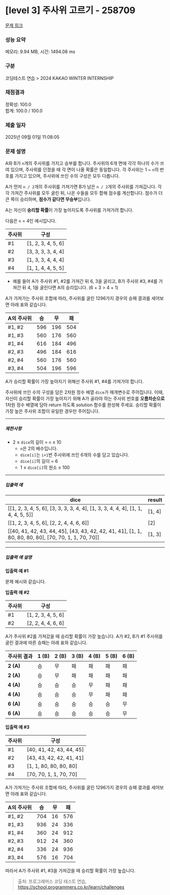 # [level 3] 주사위 고르기 - 258709 

[문제 링크](https://school.programmers.co.kr/learn/courses/30/lessons/258709) 

### 성능 요약

메모리: 9.94 MB, 시간: 1494.08 ms

### 구분

코딩테스트 연습 > 2024 KAKAO WINTER INTERNSHIP

### 채점결과

정확성: 100.0<br/>합계: 100.0 / 100.0

### 제출 일자

2025년 09월 01일 11:08:05

### 문제 설명

<p>A와 B가 <code>n</code>개의 주사위를 가지고 승부를 합니다. 주사위의 6개 면에 각각 하나의 수가 쓰여 있으며, 주사위를 던졌을 때 각 면이 나올 확률은 동일합니다. 각 주사위는 1 ~ <code>n</code>의 번호를 가지고 있으며, 주사위에 쓰인 수의 구성은 모두 다릅니다. </p>

<p>A가 먼저 <code>n / 2</code>개의 주사위를 가져가면 B가 남은 <code>n / 2</code>개의 주사위를 가져갑니다. 각각 가져간 주사위를 모두 굴린 뒤, 나온 수들을 모두 합해 점수를 계산합니다. 점수가 더 큰 쪽이 승리하며, <strong>점수가 같다면 무승부</strong>입니다.</p>

<p>A는 자신이 <strong>승리할 확률</strong>이 가장 높아지도록 주사위를 가져가려 합니다.</p>

<p>다음은 <code>n</code> = 4인 예시입니다.</p>
<table class="table">
        <thead><tr>
<th>주사위</th>
<th>구성</th>
</tr>
</thead>
        <tbody><tr>
<td>#1</td>
<td>[1, 2, 3, 4, 5, 6]</td>
</tr>
<tr>
<td>#2</td>
<td>[3, 3, 3, 3, 4, 4]</td>
</tr>
<tr>
<td>#3</td>
<td>[1, 3, 3, 4, 4, 4]</td>
</tr>
<tr>
<td>#4</td>
<td>[1, 1, 4, 4, 5, 5]</td>
</tr>
</tbody>
      </table>
<ul>
<li>예를 들어 A가 주사위 #1, #2를 가져간 뒤 6, 3을 굴리고, B가 주사위 #3, #4를 가져간 뒤 4, 1을 굴린다면 A의 승리입니다. (6 + 3 &gt; 4 + 1)</li>
</ul>

<p>A가 가져가는 주사위 조합에 따라, 주사위를 굴린 1296가지 경우의 승패 결과를 세어보면 아래 표와 같습니다.</p>
<table class="table">
        <thead><tr>
<th>A의 주사위</th>
<th>승</th>
<th>무</th>
<th>패</th>
</tr>
</thead>
        <tbody><tr>
<td>#1, #2</td>
<td>596</td>
<td>196</td>
<td>504</td>
</tr>
<tr>
<td>#1, #3</td>
<td>560</td>
<td>176</td>
<td>560</td>
</tr>
<tr>
<td>#1, #4</td>
<td>616</td>
<td>184</td>
<td>496</td>
</tr>
<tr>
<td>#2, #3</td>
<td>496</td>
<td>184</td>
<td>616</td>
</tr>
<tr>
<td>#2, #4</td>
<td>560</td>
<td>176</td>
<td>560</td>
</tr>
<tr>
<td>#3, #4</td>
<td>504</td>
<td>196</td>
<td>596</td>
</tr>
</tbody>
      </table>
<p>A가 승리할 확률이 가장 높아지기 위해선 주사위 #1, #4를 가져가야 합니다.</p>

<p>주사위에 쓰인 수의 구성을 담은 2차원 정수 배열 <code>dice</code>가 매개변수로 주어집니다. 이때, 자신이 승리할 확률이 가장 높아지기 위해 A가 골라야 하는 주사위 번호를 <strong>오름차순으로</strong> 1차원 정수 배열에 담아 return 하도록 solution 함수를 완성해 주세요. 승리할 확률이 가장 높은 주사위 조합이 유일한 경우만 주어집니다. </p>

<hr>

<h5>제한사항</h5>

<ul>
<li>2 ≤ <code>dice</code>의 길이 = <code>n</code> ≤ 10

<ul>
<li><code>n</code>은 2의 배수입니다.</li>
<li><code>dice[i]</code>는 <code>i+1</code>번 주사위에 쓰인 6개의 수를 담고 있습니다.</li>
<li><code>dice[i]</code>의 길이 = 6</li>
<li>1 ≤ <code>dice[i]</code>의 원소 ≤ 100</li>
</ul></li>
</ul>

<hr>

<h5>입출력 예</h5>
<table class="table">
        <thead><tr>
<th>dice</th>
<th>result</th>
</tr>
</thead>
        <tbody><tr>
<td>[[1, 2, 3, 4, 5, 6], [3, 3, 3, 3, 4, 4], [1, 3, 3, 4, 4, 4], [1, 1, 4, 4, 5, 5]]</td>
<td>[1, 4]</td>
</tr>
<tr>
<td>[[1, 2, 3, 4, 5, 6], [2, 2, 4, 4, 6, 6]]</td>
<td>[2]</td>
</tr>
<tr>
<td>[[40, 41, 42, 43, 44, 45], [43, 43, 42, 42, 41, 41], [1, 1, 80, 80, 80, 80], [70, 70, 1, 1, 70, 70]]</td>
<td>[1, 3]</td>
</tr>
</tbody>
      </table>
<hr>

<h5>입출력 예 설명</h5>

<p><strong>입출력 예 #1</strong></p>

<p>문제 예시와 같습니다.</p>

<p><strong>입출력 예 #2</strong></p>
<table class="table">
        <thead><tr>
<th>주사위</th>
<th>구성</th>
</tr>
</thead>
        <tbody><tr>
<td>#1</td>
<td>[1, 2, 3, 4, 5, 6]</td>
</tr>
<tr>
<td>#2</td>
<td>[2, 2, 4, 4, 6, 6]</td>
</tr>
</tbody>
      </table>
<p>A가 주사위 #2를 가져갔을 때 승리할 확률이 가장 높습니다. A가 #2, B가 #1 주사위를 굴린 결과에 따른 승패는 아래 표와 같습니다.</p>
<table class="table">
        <thead><tr>
<th>주사위 결과</th>
<th>1 (B)</th>
<th>2 (B)</th>
<th>3 (B)</th>
<th>4 (B)</th>
<th>5 (B)</th>
<th>6  (B)</th>
</tr>
</thead>
        <tbody><tr>
<td><strong>2 (A)</strong></td>
<td>승</td>
<td>무</td>
<td>패</td>
<td>패</td>
<td>패</td>
<td>패</td>
</tr>
<tr>
<td><strong>2 (A)</strong></td>
<td>승</td>
<td>무</td>
<td>패</td>
<td>패</td>
<td>패</td>
<td>패</td>
</tr>
<tr>
<td><strong>4 (A)</strong></td>
<td>승</td>
<td>승</td>
<td>승</td>
<td>무</td>
<td>패</td>
<td>패</td>
</tr>
<tr>
<td><strong>4 (A)</strong></td>
<td>승</td>
<td>승</td>
<td>승</td>
<td>무</td>
<td>패</td>
<td>패</td>
</tr>
<tr>
<td><strong>6 (A)</strong></td>
<td>승</td>
<td>승</td>
<td>승</td>
<td>승</td>
<td>승</td>
<td>무</td>
</tr>
<tr>
<td><strong>6 (A)</strong></td>
<td>승</td>
<td>승</td>
<td>승</td>
<td>승</td>
<td>승</td>
<td>무</td>
</tr>
</tbody>
      </table>
<p><strong>입출력 예 #3</strong></p>
<table class="table">
        <thead><tr>
<th>주사위</th>
<th>구성</th>
</tr>
</thead>
        <tbody><tr>
<td>#1</td>
<td>[40, 41, 42, 43, 44, 45]</td>
</tr>
<tr>
<td>#2</td>
<td>[43, 43, 42, 42, 41, 41]</td>
</tr>
<tr>
<td>#3</td>
<td>[1, 1, 80, 80, 80, 80]</td>
</tr>
<tr>
<td>#4</td>
<td>[70, 70, 1, 1, 70, 70]</td>
</tr>
</tbody>
      </table>
<p>A가 가져가는 주사위 조합에 따라, 주사위를 굴린 1296가지 경우의 승패 결과를 세어보면 아래 표와 같습니다.</p>
<table class="table">
        <thead><tr>
<th>A의 주사위</th>
<th>승</th>
<th>무</th>
<th>패</th>
</tr>
</thead>
        <tbody><tr>
<td>#1, #2</td>
<td>704</td>
<td>16</td>
<td>576</td>
</tr>
<tr>
<td>#1, #3</td>
<td>936</td>
<td>24</td>
<td>336</td>
</tr>
<tr>
<td>#1, #4</td>
<td>360</td>
<td>24</td>
<td>912</td>
</tr>
<tr>
<td>#2, #3</td>
<td>912</td>
<td>24</td>
<td>360</td>
</tr>
<tr>
<td>#2, #4</td>
<td>336</td>
<td>24</td>
<td>936</td>
</tr>
<tr>
<td>#3, #4</td>
<td>576</td>
<td>16</td>
<td>704</td>
</tr>
</tbody>
      </table>
<p>따라서 A가 주사위 #1, #3을 가져갔을 때 승리할 확률이 가장 높습니다.</p>


> 출처: 프로그래머스 코딩 테스트 연습, https://school.programmers.co.kr/learn/challenges